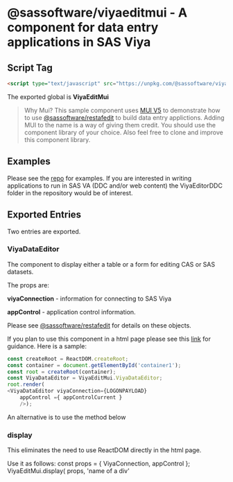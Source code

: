 # @sassoftware/viyaeditmui - A component for data entry applications in SAS Viya

## Script Tag

```html
<script type="text/javascript" src="https://unpkg.com/@sassoftware/viyaeditmui></script>
```

The exported global is **ViyaEditMui**

> Why Mui? This sample component uses [MUI V5](https://mui.com/) to demonstrate how to use [@sassoftware/restafedit](https://github.com/sassoftware/restaf/blob/restafedit/README.md) to build data entry applictions. Adding MUI to the name is a way of giving them credit.
> You should use the component library of your choice. Also feel free to clone and improve this component library.


## Examples

Please see the [repo](https://github.com/sassoftware/restaf-uidemos/tree/viyaeditmui) for examples. If you are interested in writing applications to run in SAS VA (DDC and/or web content)  the ViyaEditorDDC folder in the repository would be of interest.

## Exported Entries

Two entries are exported.

### ViyaDataEditor

 The component to display either a table or a form for editing CAS or SAS datasets.

The props are:

**viyaConnection** - information for connecting to SAS Viya

**appControl** - application control information.

Please see [@sassoftware/restafedit](https://github.com/sassoftware/restaf/blob/restafedit/README.md) for details on these objects.

If you plan to use this component in a html page please see this [link](https://reactjs.org/docs/add-react-to-a-website.html) for guidance.
Here is a sample:

```js
const createRoot = ReactDOM.createRoot;
const container = document.getElementById('container1');
const root = createRoot(container);
const ViyaDataEditor = ViyaEditMui.ViyaDataEditor;
root.render(
<ViyaDataEditor viyaConnection={LOGONPAYLOAD} 
    appControl ={ appControlCurrent }
    />);

```

An alternative is to use the method below

### display

This eliminates the need to use ReactDOM directly in the html page.

Use it as follows:
const props = {
    ViyaConnection,
    appControl
};
ViyaEditMui.display( props, 'name of a div'

